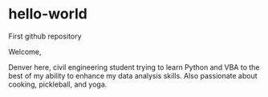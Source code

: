 # hello-world
First github repository

Welcome,

Denver here, civil engineering student trying to learn Python and VBA to the best of my ability to enhance my data analysis skills. Also passionate about cooking, pickleball, and yoga.
